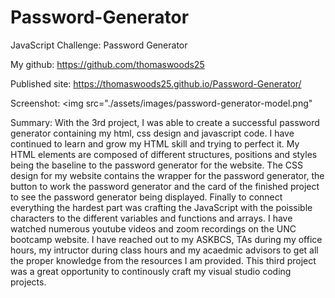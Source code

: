 # Password-Generator
JavaScript Challenge: Password Generator

My github: https://github.com/thomaswoods25

Published site: https://thomaswoods25.github.io/Password-Generator/

Screenshot: <img src="./assets/images/password-generator-model.png"
                 
Summary: With the 3rd project, I was able to create a successful password generator containing my html, css design and javascript code. 
I have continued to learn and grow my HTML skill and trying to perfect it. 
My HTML elements are composed of different structures, positions and styles being the baseline to the password generator for the website. 
The CSS design for my website contains the wrapper for the password generator, the button to work the password generator and the card of the finished project to see the password generator being displayed.
Finally to connect everything the hardest part was crafting the JavaScript with the poissible characters to the different variables and functions and arrays.
I have watched numerous youtube videos and zoom recordings on the UNC bootcamp website.
I have reached out to my ASKBCS, TAs during my office hours, my intructor during class hours and my acaedmic advisors to get all the proper knowledge from the resources I am provided. This third project was a great opportunity to continously craft my visual studio coding projects.                  
